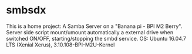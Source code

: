 # smbsdx
This is a home project: A Samba Server on a "Banana pi - BPI M2 Berry". 
Server side script mount/umount automatically a external drive when switched ON/OFF, starting/stopping the smbd service.
OS: Ubuntu 16.04.7 LTS (Xenial Xerus), 3.10.108-BPI-M2U-Kernel
